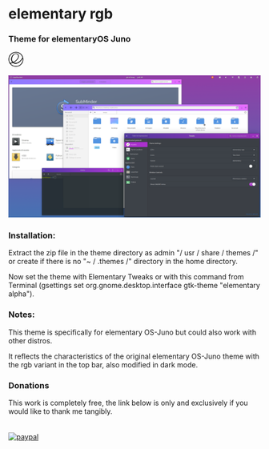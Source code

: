 # elementary rgb 
### **Theme for elementaryOS Juno**
![](img/elementary_logo.png)

![](img/screenshot1.png)

### **Installation:**
Extract the zip file in the theme directory as admin "/ usr / share / themes /" or create if there is no "~ / .themes /" directory in the home directory.

Now set the theme with Elementary Tweaks or with this command from Terminal (gsettings set org.gnome.desktop.interface gtk-theme "elementary alpha").
<br>

### **Notes:**
This theme is specifically for elementary OS-Juno but could also work with other distros.

It reflects the characteristics of the original elementary OS-Juno theme with the rgb variant in the top bar, also modified in dark mode.
<br>

### **Donations**
This work is completely free, the link below is only and exclusively if you would like to thank me tangibly.
<br>
<br>
<br>[![paypal](http://i66.tinypic.com/2r3ecer.png)](https://paypal.me/KKusanagi?locale.x=it_IT)


